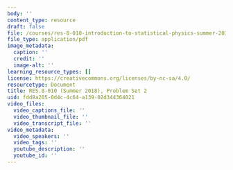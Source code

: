 ```yaml
---
body: ''
content_type: resource
draft: false
file: /courses/res-8-010-introduction-to-statistical-physics-summer-2018/mitres_8_010su18_pset2.pdf
file_type: application/pdf
image_metadata:
  caption: ''
  credit: ''
  image-alt: ''
learning_resource_types: []
license: https://creativecommons.org/licenses/by-nc-sa/4.0/
resourcetype: Document
title: RES.8-010 (Summer 2018), Problem Set 2
uid: fdd8a205-0d4c-4c64-a139-02d344364021
video_files:
  video_captions_file: ''
  video_thumbnail_file: ''
  video_transcript_file: ''
video_metadata:
  video_speakers: ''
  video_tags: ''
  youtube_description: ''
  youtube_id: ''
---
```

